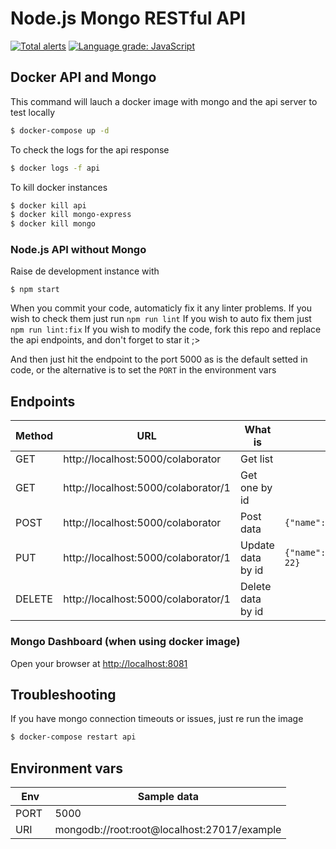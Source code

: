 # Node.js Mongo RESTful API
[![Total alerts](https://img.shields.io/lgtm/alerts/g/madkoding/node-mongo-api.svg?logo=lgtm&logoWidth=18)](https://lgtm.com/projects/g/madkoding/node-mongo-api/alerts/) [![Language grade: JavaScript](https://img.shields.io/lgtm/grade/javascript/g/madkoding/node-mongo-api.svg?logo=lgtm&logoWidth=18)](https://lgtm.com/projects/g/madkoding/node-mongo-api/context:javascript)

## Docker API and Mongo

This command will lauch a docker image with mongo and the api server to test locally
```bash
$ docker-compose up -d
```

To check the logs for the api response
```bash
$ docker logs -f api
```

To kill docker instances
```bash
$ docker kill api
$ docker kill mongo-express
$ docker kill mongo
```

### Node.js API without Mongo

Raise de development instance with
```
$ npm start
```

When you commit your code, automaticly fix it any linter problems.
If you wish to check them just run `npm run lint`
If you wish to auto fix them just `npm run lint:fix`
If you wish to modify the code, fork this repo and replace the api endpoints,
and don't forget to star it ;>

And then just hit the endpoint to the port 5000 as is the default setted in code,
or the alternative is to set the `PORT` in the environment vars

## Endpoints

| Method | URL | What is | Sample Data |
| ------ | --- | ------- | ----------- |
| GET | http://localhost:5000/colaborator | Get list | |
| GET | http://localhost:5000/colaborator/1 | Get one by id | |
| POST | http://localhost:5000/colaborator | Post data | `{"name":"blah", "rut": "1234"}` |
| PUT | http://localhost:5000/colaborator/1 | Update data by id | `{"name":"blah","rut":"4321","age": 22}` |
| DELETE | http://localhost:5000/colaborator/1 | Delete data by id |

### Mongo Dashboard (when using docker image)

Open your browser at [http://localhost:8081](http://localhost:8081)

## Troubleshooting

If you have mongo connection timeouts or issues, just re run the image
```bash
$ docker-compose restart api
```

## Environment vars

| Env | Sample data |
|-----|-------------|
| PORT | 5000 |
| URI  | mongodb://root:root@localhost:27017/example |
